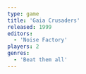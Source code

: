 ```yaml
---
type: game
title: 'Gaia Crusaders'
released: 1999
editors: 
  - 'Noise Factory'
players: 2
genres:
  - 'Beat them all'
---
```

